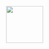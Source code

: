 
  <img align widht="100" height="100" src="https://scontent.fsgn2-3.fna.fbcdn.net/v/t1.6435-9/78720115_166932541368390_596429382407421952_n.png?_nc_cat=106&ccb=1-5&    _nc_sid=174925&_nc_ohc=GzF_wmSJ71EAX9W_9tC&_nc_ht=scontent.fsgn2-3.fna&oh=10e49c3be3010a5a90b03b384d8e792f&oe=616C4033" />

<!---
phhai97/phhai97 is a ✨ special ✨ repository because its `README.md` (this file) appears on your GitHub profile.
You can click the Preview link to take a look at your changes.
--->

